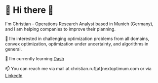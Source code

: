 # 💞️ Hi there 💞️

I'm Christian - Operations Research Analyst based in Munich (Germany), and I am helping companies to improve their planning.

👀 I’m interested in challenging optimization problems from all domains, convex optimization, optimization under uncertainty, and algorithms in general.

🌱 I’m currently learning [Dash](https://dash.plotly.com)

📫 You can reach me via mail at christian.ruf[at]nextoptimum.com or via [LinkedIn](https://www.linkedin.com/in/christian-r-17750b15b/)
